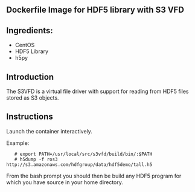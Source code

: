 ##  Dockerfile Image for HDF5 library with S3 VFD

## Ingredients:
 
* CentOS
* HDF5 Library
* h5py

## Introduction

The S3VFD is a virtual file driver with support for reading from HDF5 files 
stored as S3 objects.

## Instructions

Launch the container interactively. 

Example:

```$docker run -it -v ${HOME}:/home hfgroup/hdf5s3vfd /bin/bash
   # export PATH=/usr/local/src/s3vfd/build/bin/:$PATH
   # h5dump -f ros3 http://s3.amazonaws.com/hdfgroup/data/hdf5demo/tall.h5 
```

From the bash prompt you should then be build any HDF5 program for which you have
source in your home directory.

 

 